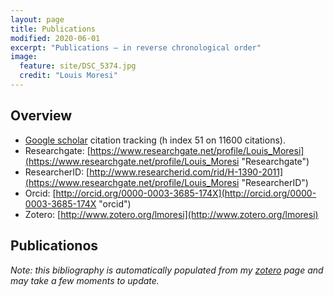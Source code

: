```yaml
---
layout: page
title: Publications
modified: 2020-06-01
excerpt: "Publications — in reverse chronological order"
image:
  feature: site/DSC_5374.jpg
  credit: "Louis Moresi"
---
```




## Overview

  - [Google scholar](http://scholar.google.com.au/citations?user=f8WWAbgAAAAJ "Google scholar") citation tracking (h index 51 on 11600 citations).
  - Researchgate: [https://www.researchgate.net/profile/Louis_Moresi](https://www.researchgate.net/profile/Louis_Moresi "Researchgate")
  - ResearcherID: [http://www.researcherid.com/rid/H-1390-2011](https://www.researchgate.net/profile/Louis_Moresi "ResearcherID")
  - Orcid: [http://orcid.org/0000-0003-3685-174X](http://orcid.org/0000-0003-3685-174X "orcid")
  - Zotero: [http://www.zotero.org/lmoresi](http://www.zotero.org/lmoresi)


## Publicationos

_Note: this bibliography is automatically populated from my [zotero](http://www.zotero.org/lmoresi) page and may take a few moments to update._

<script>
for (let i = 2023; i >= 1995; i--) {
   document.write(`<h2 > ${i} </h2>` );
   document.write(`<div id=year${i}>` + `Loading ${i} publications </div>` );

    fetch(`https://api.zotero.org/users/6049345/publications/items?format=bib&style=apa&linkwrap=1&q=${i}`)
				.then(function (response) {
					return response.text();
				})
				.then(function(body) {
					document.getElementById("year"+i).innerHTML = body;
				});
    document.write("<br/>")
}
</script>




